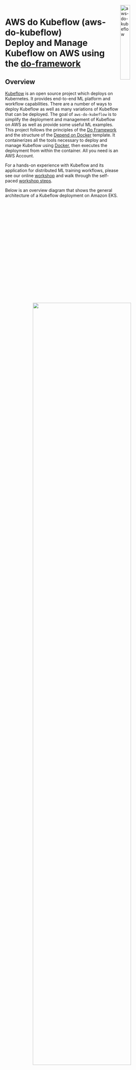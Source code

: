 <img alt="aws-do-kubeflow" src="./img/aws-do-kubeflow-1024.png" width="25%" align="right" />

# AWS do Kubeflow (aws-do-kubeflow) <br/> Deploy and Manage Kubeflow on AWS using the [do-framework](https://bit.ly/do-framework)

## Overview

[Kubeflow](https://www.kubeflow.org) is an open source project which deploys on Kubernetes. It provides end-to-end ML platform and workflow capabilities. There are a number of ways to deploy Kubeflow as well as many variations of Kubeflow that can be deployed. The goal of `aws-do-kubeflow` is to simplify the deployment and management of Kubeflow on AWS as well as provide some useful ML examples. This project follows the principles of the [Do Framework](https://bit.ly/do-framework) and the structure of the [Depend on Docker](https://bit.ly/do-docker-project) template. It containerizes all the tools necessary to deploy and manage Kubeflow using [Docker](https://docs.docker.com/get-docker/), then executes the deployment from within the container. All you need is an AWS Account. 

For a hands-on experience with Kubeflow and its application for distributed ML training workflows, please see our online [workshop](Container-Root/kubeflow/examples/distributed-training/pytorch/workshop/README.md) and walk through the self-paced [workshop steps](Container-Root/kubeflow/examples/distributed-training/pytorch/workshop/WORKSHOP_STEPS.md). 

Below is an overview diagram that shows the general architecture of a Kubeflow deployment on Amazon EKS.

<center><img src="./img/aws-do-kubeflow-diagram.png" width="80%" /></center> <br/>
<center>Fig.1 - Deployment Architecture</center> <br/>

The deployment process is described on Fig. 2 below:

<center><img src="./img/aws-do-kubeflow-process.png" width="80%" /></center> <br/>
<center>Fig.2 - Kubeflow deployment process with aws-do-kubeflow</center> <br/>

## Prerequisites
1) AWS Account - you will need an AWS account
2) EKS Cluster - it is assumed that an EKS cluster already exists in the account. If a cluster is needed, one way to create it, is by following the instructions in the [aws-do-eks](https://github.com/aws-samples/aws-do-eks) project. In that case it is recommended to use cluser manifest `/eks/eks-kubeflow.yaml`, located within the aws-do-eks conatiner.
3) Optionally, we recommend using [AWS Cloud9](https://aws.amazon.com/cloud9/) as a working environment. Instructions for setting up a Cloud9 IDE are available [here](https://github.com/aws-samples/aws-distributed-training-workshop-eks/blob/main/SETUP.md#04-setup-cloud9-ide)

## Configure 
All configuration settings of the `aws-do-kubeflow` project are centralized in its [`.env`](.env) file. To review or change any of the settings, simply execute [`./config.sh`](./config.sh). The AWS_CLUSTER_NAME setting must match the name of your existing EKS Cluster, and AWS_REGION should match the AWS Region where the cluster is deployed.

The `aws-do-kubeflow` project supports both the generic and AWS specific Kubeflow distributions. Your desired distribution to deploy, can be configured via setting `KF_DISTRO`. By default, the project deploys the AWS vanilla distribution.

## Build
Please execute the [`./build.sh`](./build.sh) script to build the project. This will create the "aws-do-kubeflow" container image and tag it using the registry and version tag specified in the project configuration.

## Run
Execute [`./run.sh`](./run.sh) to bring up the Docker container. 

## Status
To check if the container is up, execute [`./status.sh`](./status.sh). If the container is in Exited state, it can be started with [`./start.sh`](./start.sh`) 

## Exec
Executing the [`./exec.sh`](./exec.sh) script will open a bash shell inside the `aws-do-kubeflow` container.

## Deploy Kubeflow
To deploy your configured distribution of Kubeflow, simply execute [`./kubeflow-deploy.sh`](Container-Root/kubeflow/kubeflow-deploy.sh)

The deployment creates several groups of pods in your EKS cluster. Upon successful deployment, all pods will be in Running state. To check the state of all pods in the cluster, use command:
`kubectl get pods -A`.

## Access Kubeflow Dashboard
In order to access the Kubeflow Dashboard, the Istio Ingress Gateway service of this Kubeflow deployment needs to be exposed outside the cluster. In a production deployment this is typically done via an Application Load Balancer (ALB), however this requires a DNS domain registration and a matching SSL certificate. 

For an easy way to expose the Kubeflow Dashboard, we can use `kubectl port-forward` from Cloud9 or from any machine that has a browser and kubectl access to the cluster.
To start the port-forward, execute script [`./kubeflow-expose.sh`](Container-Root/kubeflow/kubeflow-expose.sh). 

If you are in Cloud9, select Preview->Preview Running Application. This will open a browser tab within Cloud9. You can expand that tab to a full-browser by clicking the icon in the upper-right corner.

If you are on a machine with its own browser, just navigate to localhost:8080 to open the Kubeflow Dashboard.

<center><img src="img/aws-kubeflow-dashboard.png" align="center" width="80%" /></center> <br/>
<center>Fig. 3 - Kubeflow Dashboard</center> <br/>

## Remove Kubeflow Deployment
To remove your Kubeflow deployment, simply execute [`./kubeflow-remove.sh`](Container-Root/kubeflow/kubeflow-remove.sh) from within the `aws-do-kubeflow` container.

## Command reference

* [./config.sh](./config.sh) - configure aws-do-kubeflow project settings interactively
* [./build.sh](./build.sh) - build aws-do-kubeflow container image
* [./login.sh](./login.sh) - login to the configred container registry
* [./push.sh](./push.sh) - push aws-do-kubeflow container image to configured registry
* [./pull.sh](./pull.sh) - pull aws-do-kubeflow container image from a configured existing registry
* [./prune.sh](./prune.sh) - delete all unused docker containers, networks and images from the local host
* [./run.sh](./run.sh) - run aws-do-kubeflow container
* [./status.sh](./status.sh) - show current aws-do-kubeflow container status
* [./logs.sh](./logs.sh) - show logs of the running aws-do-kubeflow container
* [./start.sh](./start.sh) - start the aws-do-kubeflow container if is currently in "Exited" status
* [./exec.sh](./exec.sh) - execute a command inside the running aws-do-kubeflow container, the default command is `bash`
* [./stop.sh](./stop.sh) - stop and remove the aws-do-kubeflow container
* [./test.sh](./test.sh) - run container unit tests

## Security

See [CONTRIBUTING](CONTRIBUTING.md#security-issue-notifications) for more information.

## License

This library is licensed under the MIT-0 License. See the [LICENSE](LICENSE) file.

## Troubleshooting

* Cloud9 instance running out of disk space - refer to instructions for increasing of volume size [here](https://github.com/aws-samples/aws-distributed-training-workshop-eks/blob/main/SETUP.md#04-setup-cloud9-ide)

* Errors regarding your permissions as a user in Cloud9 - refer to [Create an IAM role for your Workspace](https://www.eksworkshop.com/020_prerequisites/iamrole/).

* Namespaces are left in Terminating state when removing a Kubeflow deployment - execute script [`./configure/ns-clear.sh`](Container-Root/kubeflow/configure/ns-clear.sh)

## Credits
* Mark Vinciguerra - @mvincig
* Jason Dang - @jndang
* Tatsuo Azeyanagi - @tazeyana
* Alex Iankoulski - @iankouls
* Kanwaljit Khurmi - @kkhurmi
* Milena Boytchef - @boytchef
* Gautam Kumar - @gauta


## References
* [Machine Learning Using Kubeflow](https://www.eksworkshop.com/advanced/420_kubeflow/)
* [Docker](https://www.docker.com)
* [Kubernetes](https://kubernetes.io)
* [Kubeflow](https://www.kubeflow.org/)
* [Amazon Web Services](https://aws.amazon.com)
* [Depend On Docker Project](https://github.com/iankoulski/depend-on-docker)
* [AWS Do EKS Project](https://github.com/aws-samples/aws-do-eks)
* [Kubeflow on AWS](https://awslabs.github.io/kubeflow-manifests/)
* [AWS Kubeflow Deployment](https://awslabs.github.io/kubeflow-manifests/docs/deployment/vanilla/guide/)
* [AWS Kubeflow Blog](https://aws.amazon.com/blogs/machine-learning/build-and-deploy-a-scalable-machine-learning-system-on-kubernetes-with-kubeflow-on-aws/)
* [AWS Kubeflow Multitenancy](https://aws.amazon.com/blogs/opensource/building-a-multi-tenant-kubeflow-environment-on-amazon-eks-using-amazon-cognito-and-adfs/)
* [Kubeflow Pipelines](https://github.com/kubeflow/pipelines)
* [Kubeflow Training Operator](https://github.com/kubeflow/training-operator/tree/master/sdk/python/kubeflow/training/models)
* [EKS Distributed Training Workshop](https://github.com/aws-samples/aws-distributed-training-workshop-eks)
* [Kubeflow MPI Operator](https://github.com/kubeflow/mpi-operator)
* [Distributed Training with Tensorflow and Kubeflow](https://github.com/aws-samples/amazon-eks-machine-learning-with-terraform-and-kubeflow)
* [Distributed Training using Pytorch with Kubeflow](Container-Root/kubeflow/examples/distributed-training/pytorch/workshop/README.md)
* [Build Flexiblena dn Sacalable Distributed Training Architectures using Kubeflow on AWS and Amazon SageMaeker](https://aws.amazon.com/blogs/machine-learning/build-flexible-and-scalable-distributed-training-architectures-using-kubeflow-on-aws-and-amazon-sagemaker/)

